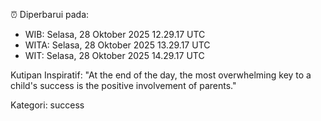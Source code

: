 ⏰ Diperbarui pada:
- WIB: Selasa, 28 Oktober 2025 12.29.17 UTC
- WITA: Selasa, 28 Oktober 2025 13.29.17 UTC
- WIT: Selasa, 28 Oktober 2025 14.29.17 UTC

Kutipan Inspiratif:
"At the end of the day, the most overwhelming key to a child's success is the positive involvement of parents."


Kategori: success

